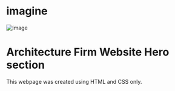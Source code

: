 # imagine
![image](https://user-images.githubusercontent.com/86451863/174079119-f15be76d-2ad7-4997-96c7-eb533c3df799.png)
# Architecture Firm Website Hero section
This webpage was created using HTML and CSS only.
